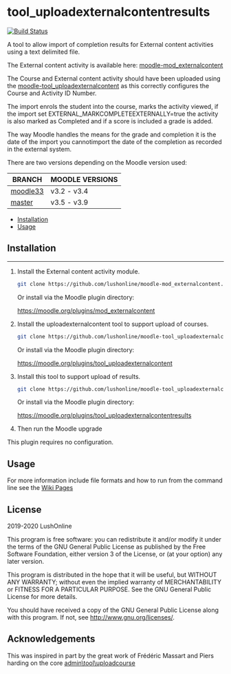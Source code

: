 # tool_uploadexternalcontentresults
[![Build Status](https://travis-ci.org/lushonline/moodle-tool_uploadexternalcontentresults.svg?branch=master)](https://travis-ci.org/lushonline/moodle-tool_uploadexternalcontentresults)

A tool to allow import of completion results for External content activities using a text delimited file.

The External content activity is available here:
[moodle-mod_externalcontent](https://github.com/lushonline/moodle-mod_externalcontent)

The Course and External content activity should have been uploaded using the
[moodle-tool_uploadexternalcontent](https://github.com/lushonline/moodle-tool_uploadexternalcontent) as this correctly configures the Course and Activity ID Number.

The import enrols the student into the course, marks the activity viewed, if the import set EXTERNAL_MARKCOMPLETEEXTERNALLY=true the activity is also marked as Completed and if a score is included a grade is added.

The way Moodle handles the means for the grade and completion it is the date of the import you cannotimport the date of the completion as recorded in the external system.

There are two versions depending on the Moodle version used:

|BRANCH         |MOODLE VERSIONS|
|---------------|---------------|
|[moodle33](https://github.com/lushonline/moodle-tool_uploadexternalcontentresults/tree/moodle33)|v3.2 - v3.4|
|[master](https://github.com/lushonline/moodle-tool_uploadexternalcontentresults)|v3.5 - v3.9|

- [Installation](#installation)
- [Usage](#usage)

## Installation

---
1. Install the External content activity module.

   ```sh
   git clone https://github.com/lushonline/moodle-mod_externalcontent.git mod/externalcontent
   ```

   Or install via the Moodle plugin directory:

   https://moodle.org/plugins/mod_externalcontent

2. Install the uploadexternalcontent tool to support upload of courses.

   ```sh
   git clone https://github.com/lushonline/moodle-tool_uploadexternalcontent.git admin/tool/uploadexternalcontent
   ```

   Or install via the Moodle plugin directory:

   https://moodle.org/plugins/tool_uploadexternalcontent

3. Install this tool to support upload of results.

   ```sh
   git clone https://github.com/lushonline/moodle-tool_uploadexternalcontentresults.git admin/tool/uploadexternalcontentresults
   ```

   Or install via the Moodle plugin directory:

    https://moodle.org/plugins/tool_uploadexternalcontentresults

4. Then run the Moodle upgrade

This plugin requires no configuration.

## Usage

For more information include file formats and how to run from the command line see the [Wiki Pages](https://github.com/lushonline/moodle-tool_uploadexternalcontentresults/wiki)

## License ##

2019-2020 LushOnline

This program is free software: you can redistribute it and/or modify it under
the terms of the GNU General Public License as published by the Free Software
Foundation, either version 3 of the License, or (at your option) any later
version.

This program is distributed in the hope that it will be useful, but WITHOUT ANY
WARRANTY; without even the implied warranty of MERCHANTABILITY or FITNESS FOR A
PARTICULAR PURPOSE.  See the GNU General Public License for more details.

You should have received a copy of the GNU General Public License along with
this program.  If not, see <http://www.gnu.org/licenses/>.

## Acknowledgements

This was inspired in part by the great work of Frédéric Massart and Piers harding on the core [admin\tool\uploadcourse](https://github.com/moodle/moodle/tree/master/admin/tool/uploadcourse)
